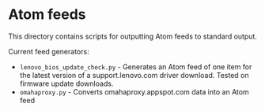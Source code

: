 # Atom feeds

This directory contains scripts for outputting Atom feeds to standard output.

Current feed generators:

* `lenovo_bios_update_check.py` - Generates an Atom feed of one item for the latest version of a support.lenovo.com driver download. Tested on firmware update downloads.
* `omahaproxy.py` - Converts omahaproxy.appspot.com data into an Atom feed
